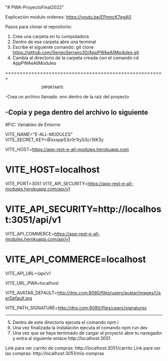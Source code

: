 "# PWA-ProyectoFinal2022" 

Explicación modulo ordenes: https://youtu.be/EPmncK7egA0

Pasos para clonar el repositorio:
1) Crea una carpeta en tu computadora
2) Dentro de esa carpeta abre una terminal
3) Escribe el siguiente comando: 
git clone https://github.com/SergioSerrano30/AppPWAeAllModules.git
4) Cambia al directorio de la carpeta creada con el comando
cd AppPWAeAllModules

=======================================================

                    IMPORTANTE


-Crea un archivo llamado .env dentro de la raiz del proyecto

-Copia y pega dentro del archivo lo siguiente
-----------------------------------------------------------------
#FIC: Variables de Entorno

VITE_NAME="E-ALL-MODULES"
VITE_SECRET_KEY=@xxxppS3c0r1tyS3cr3tK3y 

VITE_HOST=https://app-rest-e-all-modules.herokuapp.com
# VITE_HOST=localhost
VITE_PORT=3051
VITE_API_SECURITY=https://app-rest-e-all-modules.herokuapp.com/api/v1
# VITE_API_SECURITY=http://localhost:3051/api/v1
VITE_API_COMMERCE=https://app-rest-e-all-modules.herokuapp.com/api/v1
# VITE_API_COMMERCE=localhost
VITE_API_URL=/api/v1

VITE_URL_PWA=localhost

VITE_AVATAR_DEFAULT=http://dns.com:8080/files/users/avatar/images/UserDefault.jpg

VITE_PATH_SIGNATURE=http://dns.com:8080/files/users/signatures

-----------------------------------------------------------------

5) Dentro de este directorio ejecuta el comando
npm i
6) Una vez finalizada la instalación ejecuta el comando
npm run dev
7) Una vez que se haya terminado de cargar el proyecto abre tu navegador y entra al siguiente enlace 
http://localhost:3051

Link para ver carrito de compras: http://localhost:3051/carrito
Link para ver las compras: http://localhost:3051/mis-compras



